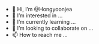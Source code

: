- 👋 Hi, I’m @Hongyoonjea
- 👀 I’m interested in ...
- 🌱 I’m currently learning ...
- 💞️ I’m looking to collaborate on ...
- 📫 How to reach me ...

<!---
Hongyoonjea/Hongyoonjea is a ✨ special ✨ repository because its `README.md` (this file) appears on your GitHub profile.
You can click the Preview link to take a look at your changes.
--->
